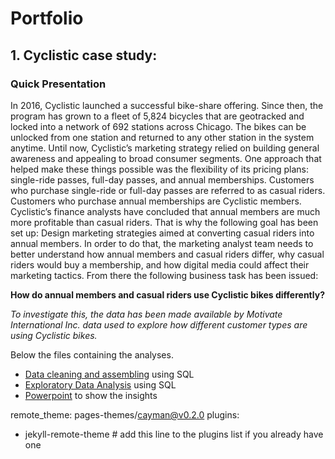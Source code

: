 # **Portfolio**

## 1. Cyclistic case study:

### Quick Presentation

In 2016, Cyclistic launched a successful bike-share offering. Since then, the program has grown to a fleet of 5,824 bicycles that are geotracked and locked into a network of 692 stations across Chicago. The bikes can be unlocked from one station and returned to any other station in the system anytime.
Until now, Cyclistic’s marketing strategy relied on building general awareness and appealing to broad consumer segments. One approach that helped make these things possible was the flexibility of its pricing plans: single-ride passes, full-day passes, and annual memberships. Customers who purchase single-ride or full-day passes are referred to as casual riders. Customers who purchase annual memberships are Cyclistic members.
Cyclistic’s finance analysts have concluded that annual members are much more profitable than casual riders.
That is why the following goal has been set up: Design marketing strategies aimed at converting casual riders into annual members. In order to do that, the marketing analyst team needs to better understand how annual members and casual riders differ, why casual riders would buy a membership, and how digital media could affect their marketing tactics. From there the following business task has been issued:

**How do annual members and casual riders use Cyclistic bikes differently?**

*To investigate this, the data has been made available by Motivate International Inc. data used to explore how different customer types are using Cyclistic bikes.*

Below the files containing the analyses.
- [Data cleaning and assembling](https://github.com/Barchon/Barchon_Portfolio/blob/59bd9143bc41453bee1619b6c9e4c9900fef0e00/CysclisticCleaning.ipynb) using SQL
- [Exploratory Data Analysis](https://github.com/Barchon/Barchon_Portfolio/blob/59bd9143bc41453bee1619b6c9e4c9900fef0e00/CyclisticAnalysis.ipynb) using SQL
- [Powerpoint](https://github.com/Barchon/Barchon_Portfolio/blob/e5b71d87ed18018758c23aa8ba1625e7fad7cd06/CyclisticPresentation.pptx) to show the insights


remote_theme: pages-themes/cayman@v0.2.0
plugins:
- jekyll-remote-theme # add this line to the plugins list if you already have one
